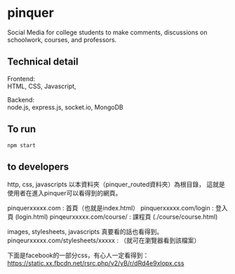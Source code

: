 # pinquer
Social Media for college students to make comments, discussions on schoolwork, courses, and professors.

## Technical detail
Frontend:  
HTML, CSS, Javascript,   
  
Backend:  
node.js, express.js, socket.io, MongoDB  

## To run 
```
npm start
```

## to developers
http, css, javascripts
以本資料夾（pinquer_routed資料夾）為根目錄，
這就是使用者在進入pinquer可以看得到的網頁。


pinquerxxxxx.com                   : 首頁（也就是index.html）
pinquerxxxxx.com/login             : 登入頁 (login.html)
pinqeurxxxxx.com/course/<courseId> : 課程頁 (./course/course.html)

images, stylesheets, javascripts 真要看的話也看得到。
pinqeurxxxxx.com/stylesheets/xxxxx : （就可在瀏覽器看到該檔案）

下面是facebook的一部分css，有心人一定看得到：
https://static.xx.fbcdn.net/rsrc.php/v2/yB/r/dRd4e9xlopx.css
